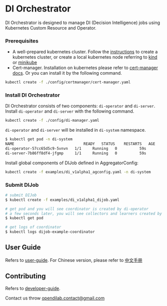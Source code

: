 # DI Orchestrator
DI Orchestrator is designed to manage DI (Decision Intelligence) jobs using Kubernetes Custom Resource and Operator. 

### Prerequisites
- A well-prepared kubernetes cluster. Follow the [instructions](https://kubernetes.io/docs/setup/production-environment/tools/kubeadm/create-cluster-kubeadm/) to create a kubernetes cluster, or create a local kubernetes node referring to [kind](https://kind.sigs.k8s.io/docs/user/quick-start/) or [minikube](https://minikube.sigs.k8s.io/docs/start/)
- Cert-manager. Installation on kubernetes please refer to [cert-manager docs](https://cert-manager.io/docs/installation/kubernetes/). Or you can install it by the following command.
```bash
kubectl create -f ./config/certmanager/cert-manager.yaml
```

### Install DI Orchestrator
DI Orchestrator consists of two components: `di-operator` and `di-server`. Install `di-operator` and `di-server` with the following command.
```bash
kubectl create -f ./config/di-manager.yaml
```

`di-operator` and `di-server` will be installed in `di-system` namespace. 
```bash
$ kubectl get pod -n di-system
NAME                               READY   STATUS    RESTARTS   AGE
di-operator-57cc65d5c9-5vnvn   1/1     Running   0          59s
di-server-7b86ff8df4-jfgmp     1/1     Running   0          59s
```

Install global components of DIJob defined in AggregatorConfig:
```bash
kubectl create -f examples/di_v1alpha1_agconfig.yaml -n di-system
```
### Submit DIJob
```bash
# submit DIJob
$ kubectl create -f examples/di_v1alpha1_dijob.yaml

# get pod and you will see coordinator is created by di-operator
# a few seconds later, you will see collectors and learners created by di-server
$ kubectl get pod

# get logs of coordinator
$ kubectl logs dijob-example-coordinator
```

## User Guide
Refers to [user-guide](./docs/architecture.md). For Chinese version, please refer to [中文手册](./docs/architecture-cn.md)

## Contributing
Refers to [developer-guide](./docs/developer-guide.md). 

Contact us throw <opendilab.contact@gmail.com>